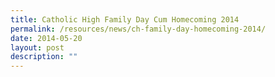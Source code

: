 ```yaml
---
title: Catholic High Family Day Cum Homecoming 2014
permalink: /resources/news/ch-family-day-homecoming-2014/
date: 2014-05-20
layout: post
description: ""
---
```

